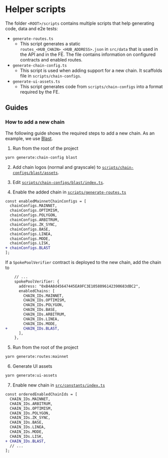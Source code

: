 # Helper scripts

The folder `<ROOT>/scripts` contains multiple scripts that help generating code, data and e2e tests:

- `generate-routes.ts`
  - This script generates a static `routes_<HUB_CHAIN>_<HUB_ADDRESS>.json` in `src/data` that is used in the API and in the FE. The file contains information on configured contracts and enabled routes.
- `generate-chain-config.ts`
  - This script is used when adding support for a new chain. It scaffolds file in `scripts/chain-configs`.
- `generate-ui-assets.ts`
  - This script generates code from `scripts/chain-configs` into a format required by the FE.

## Guides

### How to add a new chain

The following guide shows the required steps to add a new chain. As an example, we use [Blast]().

1. Run from the root of the project

```bash
yarn generate:chain-config blast
```

2. Add chain logos (normal and grayscale) to [`scripts/chain-configs/blast/assets`](./chain-configs/blast/assets).

3. Edit [`scripts/chain-configs/blast/index.ts`](./chain-configs/blast/index.ts).

4. Enable the added chain in [`scripts/generate-routes.ts`](./generate-routes.ts)

```diff
const enabledMainnetChainConfigs = [
  chainConfigs.MAINNET,
  chainConfigs.OPTIMISM,
  chainConfigs.POLYGON,
  chainConfigs.ARBITRUM,
  chainConfigs.ZK_SYNC,
  chainConfigs.BASE,
  chainConfigs.LINEA,
  chainConfigs.MODE,
  chainConfigs.LISK,
+ chainConfigs.BLAST
];
```

If a `SpokePoolVerifier` contract is deployed to the new chain, add the chain to

```diff
    // ...
    spokePoolVerifier: {
      address: "0xB4A8d45647445EA9FC3E1058096142390683dBC2",
      enabledChains: [
        CHAIN_IDs.MAINNET,
        CHAIN_IDs.OPTIMISM,
        CHAIN_IDs.POLYGON,
        CHAIN_IDs.BASE,
        CHAIN_IDs.ARBITRUM,
        CHAIN_IDs.LINEA,
        CHAIN_IDs.MODE,
+       CHAIN_IDs.BLAST,
      ],
    },
```

5. Run from the root of the project

```bash
yarn generate:routes:mainnet
```

6. Generate UI assets

```bash
yarn generate:ui-assets
```

7. Enable new chain in [`src/constants/index.ts`](../src/constants/chains/index.ts)

```diff
const orderedEnabledChainIds = [
  CHAIN_IDs.MAINNET,
  CHAIN_IDs.ARBITRUM,
  CHAIN_IDs.OPTIMISM,
  CHAIN_IDs.POLYGON,
  CHAIN_IDs.ZK_SYNC,
  CHAIN_IDs.BASE,
  CHAIN_IDs.LINEA,
  CHAIN_IDs.MODE,
  CHAIN_IDs.LISK,
+ CHAIN_IDs.BLAST,
  // ...
];
```
